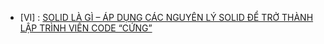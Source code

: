 - [VI] : [SOLID LÀ GÌ – ÁP DỤNG CÁC NGUYÊN LÝ SOLID ĐỂ TRỞ THÀNH LẬP TRÌNH VIÊN CODE “CỨNG”](https://toidicodedao.com/2015/03/24/solid-la-gi-ap-dung-cac-nguyen-ly-solid-de-tro-thanh-lap-trinh-vien-code-cung/)
